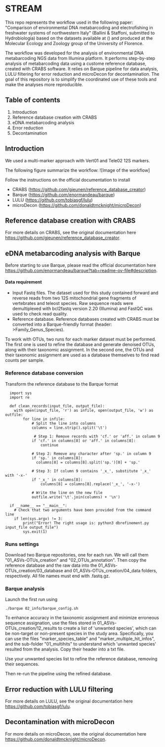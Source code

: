 # STREAM

This repo represents the workflow used in the following paper:
"Comparison of environmental DNA metabarcoding and electrofishing in freshwater systems of northwestern Italy" (Ballini & Staffoni, submitted to Hydrobiologia)
based on the datasets available at () and produced at the Molecular Ecology and Zoology group of the University of Florence. 

The workflow was developed for the analysis of environmental DNA metabarcoding NGS data from Illumina platform. It performs step-by-step analysis of metabarcoding data using a custome reference database, created with CRABS software. It relies on Barque pipeline for data analysis, LULU filtering for error reduction and microDecon for decontamination. The goal of this repository is to simplify the coordinated use of these tools and make the analyses more reproducible.

## Table of contents
1. Introduction
2. Reference database creation with CRABS
3. eDNA metabarcoding analysis
5. Error reduction
6. Decontamination

## Introduction
We used a multi-marker approach with Vert01 and Tele02 12S markers. 

The following figure summarize the workflow:
![Image of the workflow]

Follow the instructions on the official documentation to install 
- CRABS (https://github.com/gjeunen/reference_database_creator)
- Barque (https://github.com/enormandeau/barque)
- LULU (https://github.com/tobiasgf/lulu)
- microDecon (https://github.com/donaldtmcknight/microDecon)

## Reference database creation with CRABS
For more details on CRABS, see the original documentation here https://github.com/gjeunen/reference_database_creator.

## eDNA metabarcoding analysis with Barque
Before starting to use Barque, please read the official documentation here https://github.com/enormandeau/barque?tab=readme-ov-file#description.

#### Data requirement
- Input Fastq files.
  The dataset used for this study contained forward and reverse reads from two 12S mitochondrial gene fragments of vertebrates and teleost species. Raw sequence reads were demultiplexed with bcl2fastq version 2.20 (Illumina) and FastQC was used to check read quality.
- Reference database. Reference databases created with CRABS must be converted into a Barque-friendly format (header: >Family_Genus_Species).

To work with OTUs, two runs for each marker dataset must be performed. The first one is used to refine the database and generate denoised OTUs, along with their taxonomic assignment. In the second one, the OTUs and their taxonomic assignment are used as a database themselves to find read counts per sample.

### Reference database conversion
Transform the reference database to the Barque format

```
  import sys
  import re

  def clean_records(input_file, output_file):
    with open(input_file, 'r') as infile, open(output_file, 'w') as outfile:
        for line in infile:
            # Split the line into columns
            columns = line.strip().split('\t')

             # Step 1: Remove records with 'cf.' or 'aff.' in column 9
            if 'cf.' in columns[8] or 'aff.' in columns[8]:
                continue

            # Step 2: Remove any character after 'sp.' in column 9
            if 'sp.' in columns[8]:
              columns[8] = columns[8].split('sp.')[0] + 'sp.'

            # Step 3: If column 9 contains '_x_', substitute '_x_' with '-x-'
            if '_x_' in columns[8]:
                columns[8] = columns[8].replace('_x_', '-x-')

            # Write the line on the new file
            outfile.write('\t'.join(columns) + '\n')

  if __name__ == "__main__":
    # Check that two arguments have been provided from the command line
    if len(sys.argv) != 3:
        print("Error! The right usage is: python3 dbrefinement.py input_file output_file")
        sys.exit(1)
```

### Runs settings
Download two Barque repositories, one for each run. We will call them "01_ASVs-OTUs_creation" and "02_OTUs_annotation". Then copy the reference database and the raw data into the 01_ASVs-OTUs_creation/03_database and 01_ASVs-OTUs_creation/04_data folders, respectively. All file names must end with .fastq.gz. 

### Barque analysis
Launch the first run using
```
./barque 02_info/barque_config.sh
```
To enhance accuracy in the taxonomic assignment and minimize erroneous sequence assignation, use the files stored in 01_ASVs-OTUs_creation/12_results to create a list of 'unwanted species', which can be non-target or non-present species in the study area. Specifically, you can use the files "marker_species_table" and "marker_multiple_hit_infos", and the sub-folder "01_multihits" to understand which 'unwanted species' resulted from the analysis. Copy their header into a txt file.

Use your unwanted species list to refine the reference database, removing their sequences.

Then re-run the pipeline using the refined database. 



## Error reduction with LULU filtering
For more details on LULU, see the original documentation here https://github.com/tobiasgf/lulu.

## Decontamination with microDecon
For more details on microDecon, see the original documentation here https://github.com/donaldtmcknight/microDecon.


